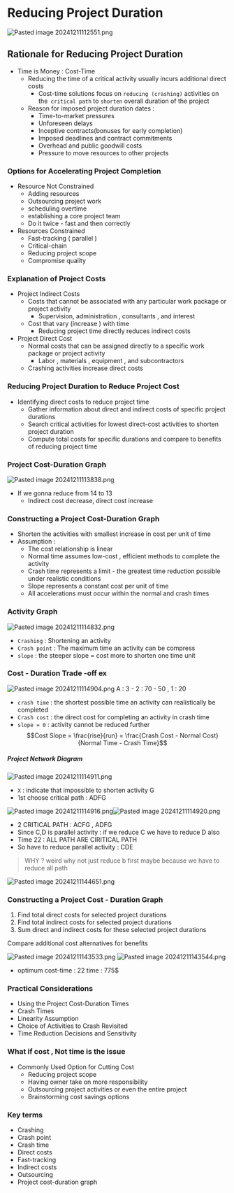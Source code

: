 # Reducing Project Duration


![Pasted image 20241211112551.png](../images/Pasted%20image%2020241211112551.png)

## Rationale for Reducing Project Duration

- Time is Money : Cost-Time 
	- Reducing the time of a critical activity usually incurs additional direct costs
		- Cost-time solutions focus on `reducing (crashing)` activities on the` critical path` to `shorten` overall duration of the project
	- Reason for imposed project duration dates : 
		- Time-to-market pressures
		- Unforeseen delays
		- Inceptive contracts(bonuses for early completion)
		- Imposed deadlines and contract commitments
		- Overhead and public goodwill costs
		- Pressure to move resources to other projects
### Options for Accelerating Project Completion
- Resource Not Constrained
	- Adding resources
	- Outsourcing project work
	- scheduling overtime
	- establishing a core project team
	- Do it twice - fast and then correctly
- Resources Constrained
	- Fast-tracking ( parallel )
	- Critical-chain
	- Reducing project scope
	- Compromise quality

### Explanation of Project Costs

- Project Indirect Costs
	- Costs that cannot be associated with any particular work package or project activity 
		- Supervision, administration , consultants , and interest
	- Cost that vary (increase ) with time
		- Reducing project time directly reduces indirect costs
- Project Direct Cost
	- Normal costs that can be assigned directly to a specific work package or project activity
		- Labor , materials , equipment , and subcontractors
	- Crashing activities increase direct costs

### Reducing Project Duration to Reduce Project Cost

- Identifying direct costs to reduce project time
	- Gather information about direct and indirect costs of specific project durations
	- Search critical activities for lowest direct-cost activities to shorten project duration
	- Compute total costs for specific durations and compare to benefits of reducing project time

### Project Cost-Duration Graph
![Pasted image 20241211113838.png](../images/Pasted%20image%2020241211113838.png)
 - If we gonna reduce from 14 to 13 
	 - Indirect cost decrease, direct cost increase
### Constructing a Project Cost-Duration Graph

- Shorten the activities with smallest increase in cost per unit of time
- Assumption : 
	- The cost relationship is linear
	- Normal time assumes low-cost , efficient methods to complete the activity
	- Crash time represents a limit - the greatest time reduction possible under realistic conditions
	- Slope represents a constant cost per unit of time
	- All accelerations must occur within the normal and crash times

### Activity Graph
![Pasted image 20241211114832.png](../images/Pasted%20image%2020241211114832.png)
- `Crashing` : Shortening an activity
- `Crash point` : The maximum time an activity can be compress
- `slope` : the steeper slope = cost more to shorten one time unit
### Cost - Duration Trade -off  ex
![Pasted image 20241211114904.png](../images/Pasted%20image%2020241211114904.png)
A : 3 - 2 : 70 - 50  , 1 : 20
- `crash time` : the shortest possible time an activity can realistically be completed
- `Crash cost` : the direct cost for completing an activity in crash time
- `slope = 0` : activity cannot be reduced further
$$Cost Slope = \frac{rise}{run} = \frac{Crash Cost - Normal Cost}{Normal Time - Crash Time}$$

##### Project Network Diagram

![Pasted image 20241211114911.png](../images/Pasted%20image%2020241211114911.png)
- `X` : indicate that impossible to shorten activity G
- 1st choose critical path : ADFG

![Pasted image 20241211114916.png](../images/Pasted%20image%2020241211114916.png)![Pasted image 20241211114920.png](../images/Pasted%20image%2020241211114920.png)


- 2 CRITICAL PATH : ACFG , ADFG
- Since C,D is parallel activity : if we reduce C we have to reduce D also
- Time 22 : ALL PATH ARE CIRITICAL PATH
- So have to reduce parallel activity : CDE  
> WHY ? weird why not just reduce b first
> maybe because we have to reduce all path

![Pasted image 20241211144651.png](../images/Pasted%20image%2020241211144651.png)

### Constructing a Project Cost - Duration Graph
1. Find total direct costs for selected project durations
2. Find total indirect costs for selected project durations
3. Sum direct and indirect costs for these selected project durations

Compare additional cost alternatives for benefits

![Pasted image 20241211143533.png](../images/Pasted%20image%2020241211143533.png)
![Pasted image 20241211143544.png](../images/Pasted%20image%2020241211143544.png)
- optimum cost-time : 22 time : 775$
### Practical Considerations
- Using the Project Cost-Duration Times
- Crash Times
- Linearity Assumption
- Choice of Activities to Crash Revisited
- Time Reduction Decisions and Sensitivity

### What if cost , Not time is the issue
- Commonly Used Option for Cutting Cost
	- Reducing project scope
	- Having owner take on more responsibility
	- Outsourcing project activities or even the entire project
	- Brainstorming cost savings options

### Key terms
- Crashing
- Crash point 
- Crash time
- Direct costs
- Fast-tracking
- Indirect costs
- Outsourcing
- Project cost-duration graph